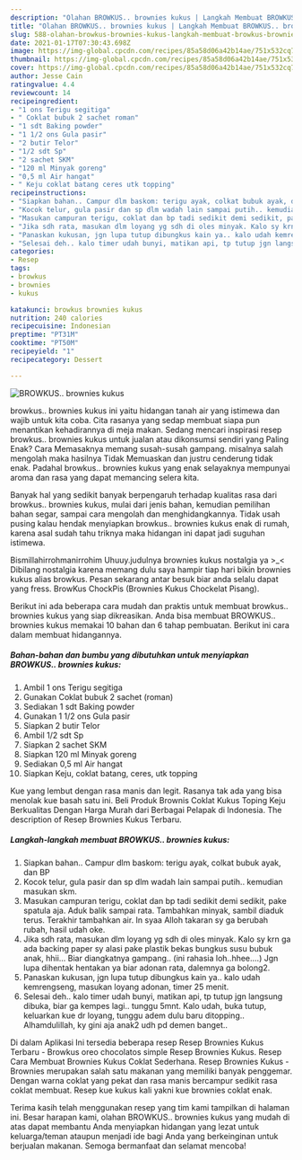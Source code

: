 ```yaml
---
description: "Olahan BROWKUS.. brownies kukus | Langkah Membuat BROWKUS.. brownies kukus Yang Sempurna"
title: "Olahan BROWKUS.. brownies kukus | Langkah Membuat BROWKUS.. brownies kukus Yang Sempurna"
slug: 588-olahan-browkus-brownies-kukus-langkah-membuat-browkus-brownies-kukus-yang-sempurna
date: 2021-01-17T07:30:43.698Z
image: https://img-global.cpcdn.com/recipes/85a58d06a42b14ae/751x532cq70/browkus-brownies-kukus-foto-resep-utama.jpg
thumbnail: https://img-global.cpcdn.com/recipes/85a58d06a42b14ae/751x532cq70/browkus-brownies-kukus-foto-resep-utama.jpg
cover: https://img-global.cpcdn.com/recipes/85a58d06a42b14ae/751x532cq70/browkus-brownies-kukus-foto-resep-utama.jpg
author: Jesse Cain
ratingvalue: 4.4
reviewcount: 14
recipeingredient:
- "1 ons Terigu segitiga"
- " Coklat bubuk 2 sachet roman"
- "1 sdt Baking powder"
- "1 1/2 ons Gula pasir"
- "2 butir Telor"
- "1/2 sdt Sp"
- "2 sachet SKM"
- "120 ml Minyak goreng"
- "0,5 ml Air hangat"
- " Keju coklat batang ceres utk topping"
recipeinstructions:
- "Siapkan bahan.. Campur dlm baskom: terigu ayak, colkat bubuk ayak, dan BP"
- "Kocok telur, gula pasir dan sp dlm wadah lain sampai putih.. kemudian masukan skm."
- "Masukan campuran terigu, coklat dan bp tadi sedikit demi sedikit, pake spatula aja. Aduk balik sampai rata. Tambahkan minyak, sambil diaduk terus. Terakhir tambahkan air. In syaa Alloh takaran sy ga berubah rubah, hasil udah oke."
- "Jika sdh rata, masukan dlm loyang yg sdh di oles minyak. Kalo sy krn ga ada backing paper sy alasi pake plastik bekas bungkus susu bubuk anak, hhii... Biar diangkatnya gampang.. (ini rahasia loh..hhee....) Jgn lupa dihentak hentakan ya biar adonan rata, dalemnya ga bolong2."
- "Panaskan kukusan, jgn lupa tutup dibungkus kain ya.. kalo udah kemrengseng, masukan loyang adonan, timer 25 menit."
- "Selesai deh.. kalo timer udah bunyi, matikan api, tp tutup jgn langsung dibuka, biar ga kempes lagi.. tunggu 5mnt. Kalo udah, buka tutup, keluarkan kue dr loyang, tunggu adem dulu baru ditopping.. Alhamdulillah, ky gini aja anak2 udh pd demen banget.."
categories:
- Resep
tags:
- browkus
- brownies
- kukus

katakunci: browkus brownies kukus 
nutrition: 240 calories
recipecuisine: Indonesian
preptime: "PT31M"
cooktime: "PT50M"
recipeyield: "1"
recipecategory: Dessert

---
```



![BROWKUS.. brownies kukus](https://img-global.cpcdn.com/recipes/85a58d06a42b14ae/751x532cq70/browkus-brownies-kukus-foto-resep-utama.jpg)


browkus.. brownies kukus ini yaitu hidangan tanah air yang istimewa dan wajib untuk kita coba. Cita rasanya yang sedap membuat siapa pun menantikan kehadirannya di meja makan.
Sedang mencari inspirasi resep browkus.. brownies kukus untuk jualan atau dikonsumsi sendiri yang Paling Enak? Cara Memasaknya memang susah-susah gampang. misalnya salah mengolah maka hasilnya Tidak Memuaskan dan justru cenderung tidak enak. Padahal browkus.. brownies kukus yang enak selayaknya mempunyai aroma dan rasa yang dapat memancing selera kita.

Banyak hal yang sedikit banyak berpengaruh terhadap kualitas rasa dari browkus.. brownies kukus, mulai dari jenis bahan, kemudian pemilihan bahan segar, sampai cara mengolah dan menghidangkannya. Tidak usah pusing kalau hendak menyiapkan browkus.. brownies kukus enak di rumah, karena asal sudah tahu triknya maka hidangan ini dapat jadi suguhan istimewa.

Bismillahirrohmanirrohim Uhuuy.judulnya brownies kukus nostalgia ya &gt;_&lt; Dibilang nostalgia karena memang dulu saya hampir tiap hari bikin brownies kukus alias browkus. Pesan sekarang antar besuk biar anda selalu dapat yang fress. BrowKus ChockPis (Brownies Kukus Chockelat Pisang).


Berikut ini ada beberapa cara mudah dan praktis untuk membuat browkus.. brownies kukus yang siap dikreasikan. Anda bisa membuat BROWKUS.. brownies kukus memakai 10 bahan dan 6 tahap pembuatan. Berikut ini cara dalam membuat hidangannya.

<!--inarticleads1-->

##### Bahan-bahan dan bumbu yang dibutuhkan untuk menyiapkan BROWKUS.. brownies kukus:

1. Ambil 1 ons Terigu segitiga
1. Gunakan  Coklat bubuk 2 sachet (roman)
1. Sediakan 1 sdt Baking powder
1. Gunakan 1 1/2 ons Gula pasir
1. Siapkan 2 butir Telor
1. Ambil 1/2 sdt Sp
1. Siapkan 2 sachet SKM
1. Siapkan 120 ml Minyak goreng
1. Sediakan 0,5 ml Air hangat
1. Siapkan  Keju, coklat batang, ceres, utk topping


Kue yang lembut dengan rasa manis dan legit. Rasanya tak ada yang bisa menolak kue basah satu ini. Beli Produk Brownis Coklat Kukus Toping Keju Berkualitas Dengan Harga Murah dari Berbagai Pelapak di Indonesia. The description of Resep Brownies Kukus Terbaru. 

<!--inarticleads2-->

##### Langkah-langkah membuat BROWKUS.. brownies kukus:

1. Siapkan bahan.. Campur dlm baskom: terigu ayak, colkat bubuk ayak, dan BP
1. Kocok telur, gula pasir dan sp dlm wadah lain sampai putih.. kemudian masukan skm.
1. Masukan campuran terigu, coklat dan bp tadi sedikit demi sedikit, pake spatula aja. Aduk balik sampai rata. Tambahkan minyak, sambil diaduk terus. Terakhir tambahkan air. In syaa Alloh takaran sy ga berubah rubah, hasil udah oke.
1. Jika sdh rata, masukan dlm loyang yg sdh di oles minyak. Kalo sy krn ga ada backing paper sy alasi pake plastik bekas bungkus susu bubuk anak, hhii... Biar diangkatnya gampang.. (ini rahasia loh..hhee....) Jgn lupa dihentak hentakan ya biar adonan rata, dalemnya ga bolong2.
1. Panaskan kukusan, jgn lupa tutup dibungkus kain ya.. kalo udah kemrengseng, masukan loyang adonan, timer 25 menit.
1. Selesai deh.. kalo timer udah bunyi, matikan api, tp tutup jgn langsung dibuka, biar ga kempes lagi.. tunggu 5mnt. Kalo udah, buka tutup, keluarkan kue dr loyang, tunggu adem dulu baru ditopping.. Alhamdulillah, ky gini aja anak2 udh pd demen banget..


Di dalam Aplikasi Ini tersedia beberapa resep Resep Brownies Kukus Terbaru - Browkus oreo chocolatos simple Resep Brownies Kukus. Resep Cara Membuat Brownies Kukus Coklat Sederhana. Resep Brownies Kukus - Brownies merupakan salah satu makanan yang memiliki banyak penggemar. Dengan warna coklat yang pekat dan rasa manis bercampur sedikit rasa coklat membuat. Resep kue kukus kali yakni kue brownies coklat enak. 

Terima kasih telah menggunakan resep yang tim kami tampilkan di halaman ini. Besar harapan kami, olahan BROWKUS.. brownies kukus yang mudah di atas dapat membantu Anda menyiapkan hidangan yang lezat untuk keluarga/teman ataupun menjadi ide bagi Anda yang berkeinginan untuk berjualan makanan. Semoga bermanfaat dan selamat mencoba!
